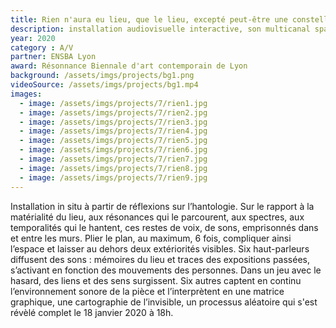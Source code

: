 ```yaml
---
title: Rien n'aura eu lieu, que le lieu, excepté peut-être une constellation
description: installation audiovisuelle interactive, son multicanal spatialisé et projection HD
year: 2020
category : A/V
partner: ENSBA Lyon
award: Résonnance Biennale d'art contemporain de Lyon
background: /assets/imgs/projects/bg1.png
videoSource: /assets/imgs/projects/bg1.mp4
images:
  - image: /assets/imgs/projects/7/rien1.jpg
  - image: /assets/imgs/projects/7/rien2.jpg
  - image: /assets/imgs/projects/7/rien3.jpg
  - image: /assets/imgs/projects/7/rien4.jpg
  - image: /assets/imgs/projects/7/rien5.jpg
  - image: /assets/imgs/projects/7/rien6.jpg
  - image: /assets/imgs/projects/7/rien7.jpg
  - image: /assets/imgs/projects/7/rien8.jpg
  - image: /assets/imgs/projects/7/rien9.jpg
---
```

 
Installation in situ à partir de réflexions sur l’hantologie. Sur le rapport à la matérialité du lieu, aux résonances qui le parcourent, aux spectres, aux temporalités qui le hantent, ces restes de voix, de sons, emprisonnés dans et entre les murs. Plier le plan, au maximum, 6 fois, compliquer ainsi l’espace et laisser au dehors deux extériorités visibles. Six haut-parleurs diffusent des sons : mémoires du lieu et traces des expositions passées, s’activant en fonction des mouvements des personnes. Dans un jeu avec le hasard, des liens et des sens surgissent. Six autres captent en continu l’environnement sonore de la pièce et l’interprètent en une matrice graphique, une cartographie de l’invisible, un processus aléatoire qui s'est révèlé complet le 18 janvier 2020 à 18h.